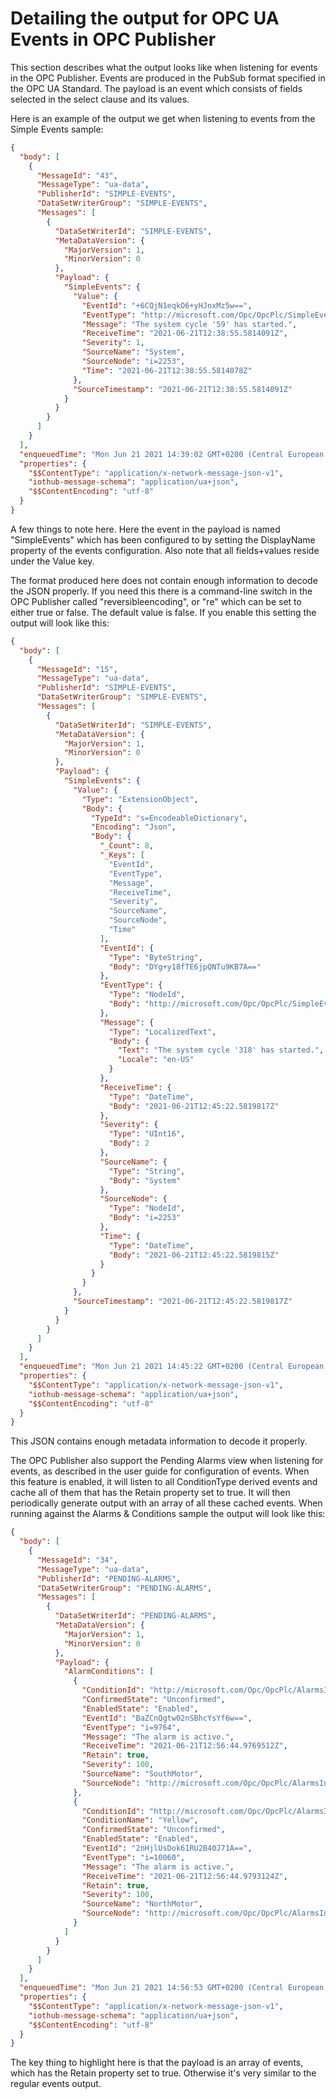 # Detailing the output for OPC UA Events in OPC Publisher

This section describes what the output looks like when listening for events in the OPC Publisher. Events are produced in the PubSub format specified in the OPC UA Standard. The payload is an event which consists of fields selected in the select clause and its values.

Here is an example of the output we get when listening to events from the Simple Events sample:
```json
{
  "body": [
    {
      "MessageId": "43",
      "MessageType": "ua-data",
      "PublisherId": "SIMPLE-EVENTS",
      "DataSetWriterGroup": "SIMPLE-EVENTS",
      "Messages": [
        {
          "DataSetWriterId": "SIMPLE-EVENTS",
          "MetaDataVersion": {
            "MajorVersion": 1,
            "MinorVersion": 0
          },
          "Payload": {
            "SimpleEvents": {
              "Value": {
                "EventId": "+6CQjN1eqkO6+yHJnxMz5w==",
                "EventType": "http://microsoft.com/Opc/OpcPlc/SimpleEvents#i=14",
                "Message": "The system cycle '59' has started.",
                "ReceiveTime": "2021-06-21T12:38:55.5814091Z",
                "Severity": 1,
                "SourceName": "System",
                "SourceNode": "i=2253",
                "Time": "2021-06-21T12:38:55.5814078Z"
              },
              "SourceTimestamp": "2021-06-21T12:38:55.5814091Z"
            }
          }
        }
      ]
    }
  ],
  "enqueuedTime": "Mon Jun 21 2021 14:39:02 GMT+0200 (Central European Summer Time)",
  "properties": {
    "$$ContentType": "application/x-network-message-json-v1",
    "iothub-message-schema": "application/ua+json",
    "$$ContentEncoding": "utf-8"
  }
}
```
A few things to note here. Here the event in the payload is named "SimpleEvents" which has been configured to by setting the DisplayName property of the events configuration. Also note that all fields+values reside under the Value key.

The format produced here does not contain enough information to decode the JSON properly. If you need this there is a command-line switch in the OPC Publisher called "reversibleencoding", or "re" which can be set to either true or false. The default value is false. If you enable this setting the output will look like this:
```json
{
  "body": [
    {
      "MessageId": "15",
      "MessageType": "ua-data",
      "PublisherId": "SIMPLE-EVENTS",
      "DataSetWriterGroup": "SIMPLE-EVENTS",
      "Messages": [
        {
          "DataSetWriterId": "SIMPLE-EVENTS",
          "MetaDataVersion": {
            "MajorVersion": 1,
            "MinorVersion": 0
          },
          "Payload": {
            "SimpleEvents": {
              "Value": {
                "Type": "ExtensionObject",
                "Body": {
                  "TypeId": "s=EncodeableDictionary",
                  "Encoding": "Json",
                  "Body": {
                    "_Count": 8,
                    "_Keys": [
                      "EventId",
                      "EventType",
                      "Message",
                      "ReceiveTime",
                      "Severity",
                      "SourceName",
                      "SourceNode",
                      "Time"
                    ],
                    "EventId": {
                      "Type": "ByteString",
                      "Body": "DYg+y18fTE6jpQNTu9KB7A=="
                    },
                    "EventType": {
                      "Type": "NodeId",
                      "Body": "http://microsoft.com/Opc/OpcPlc/SimpleEvents#i=14"
                    },
                    "Message": {
                      "Type": "LocalizedText",
                      "Body": {
                        "Text": "The system cycle '318' has started.",
                        "Locale": "en-US"
                      }
                    },
                    "ReceiveTime": {
                      "Type": "DateTime",
                      "Body": "2021-06-21T12:45:22.5819817Z"
                    },
                    "Severity": {
                      "Type": "UInt16",
                      "Body": 2
                    },
                    "SourceName": {
                      "Type": "String",
                      "Body": "System"
                    },
                    "SourceNode": {
                      "Type": "NodeId",
                      "Body": "i=2253"
                    },
                    "Time": {
                      "Type": "DateTime",
                      "Body": "2021-06-21T12:45:22.5819815Z"
                    }
                  }
                }
              },
              "SourceTimestamp": "2021-06-21T12:45:22.5819817Z"
            }
          }
        }
      ]
    }
  ],
  "enqueuedTime": "Mon Jun 21 2021 14:45:22 GMT+0200 (Central European Summer Time)",
  "properties": {
    "$$ContentType": "application/x-network-message-json-v1",
    "iothub-message-schema": "application/ua+json",
    "$$ContentEncoding": "utf-8"
  }
}
```
This JSON contains enough metadata information to decode it properly.

The OPC Publisher also support the Pending Alarms view when listening for events, as described in the user guide for configuration of events. When this feature is enabled, it will listen to all ConditionType derived events and cache all of them that has the Retain property set to true. It will then periodically generate output with an array of all these cached events. When running against the Alarms & Conditions sample the output will look like this:
```json
{
  "body": [
    {
      "MessageId": "34",
      "MessageType": "ua-data",
      "PublisherId": "PENDING-ALARMS",
      "DataSetWriterGroup": "PENDING-ALARMS",
      "Messages": [
        {
          "DataSetWriterId": "PENDING-ALARMS",
          "MetaDataVersion": {
            "MajorVersion": 1,
            "MinorVersion": 0
          },
          "Payload": {
            "AlarmConditions": [
              {
                "ConditionId": "http://microsoft.com/Opc/OpcPlc/AlarmsInstance#s=1%3aMetals%2fSouthMotor%3fGold",
                "ConfirmedState": "Unconfirmed",
                "EnabledState": "Enabled",
                "EventId": "BaZCnQgtw02nSBhcYsYf6w==",
                "EventType": "i=9764",
                "Message": "The alarm is active.",
                "ReceiveTime": "2021-06-21T12:56:44.9769512Z",
                "Retain": true,
                "Severity": 100,
                "SourceName": "SouthMotor",
                "SourceNode": "http://microsoft.com/Opc/OpcPlc/AlarmsInstance#s=1%3aMetals%2fSouthMotor"
              },
              {
                "ConditionId": "http://microsoft.com/Opc/OpcPlc/AlarmsInstance#s=1%3aColours%2fNorthMotor%3fYellow",
                "ConditionName": "Yellow",
                "ConfirmedState": "Unconfirmed",
                "EnabledState": "Enabled",
                "EventId": "2nHjlUsDok61RU2B40J71A==",
                "EventType": "i=10060",
                "Message": "The alarm is active.",
                "ReceiveTime": "2021-06-21T12:56:44.9793124Z",
                "Retain": true,
                "Severity": 100,
                "SourceName": "NorthMotor",
                "SourceNode": "http://microsoft.com/Opc/OpcPlc/AlarmsInstance#s=1%3aColours%2fNorthMotor"
              }
            ]
          }
        }
      ]
    }
  ],
  "enqueuedTime": "Mon Jun 21 2021 14:56:53 GMT+0200 (Central European Summer Time)",
  "properties": {
    "$$ContentType": "application/x-network-message-json-v1",
    "iothub-message-schema": "application/ua+json",
    "$$ContentEncoding": "utf-8"
  }
}
```
The key thing to highlight here is that the payload is an array of events, which has the Retain property set to true. Otherwise it's very similar to the regular events output.
